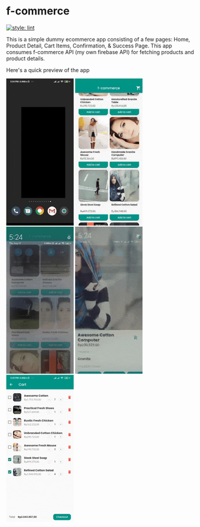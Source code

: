 # f-commerce

[![style: lint](https://img.shields.io/badge/style-lint-4BC0F5.svg)](https://pub.dev/packages/lint)

This is a simple dummy ecommerce app consisting of a few pages: Home, Product Detail, Cart Items, Confirmation, & Success Page.
This app consumes f-commerce API (my own firebase API) for fetching products and product details.

Here's a quick preview of the app

<img src="/images/1.gif" width="180" height="392">   <img src="/images/2.gif" width="180" height="392">   <img src="/images/3.gif" width="180" height="392">  <img src="/images/4.gif" width="180" height="392">  <img src="/images/5.gif" width="180" height="392">
